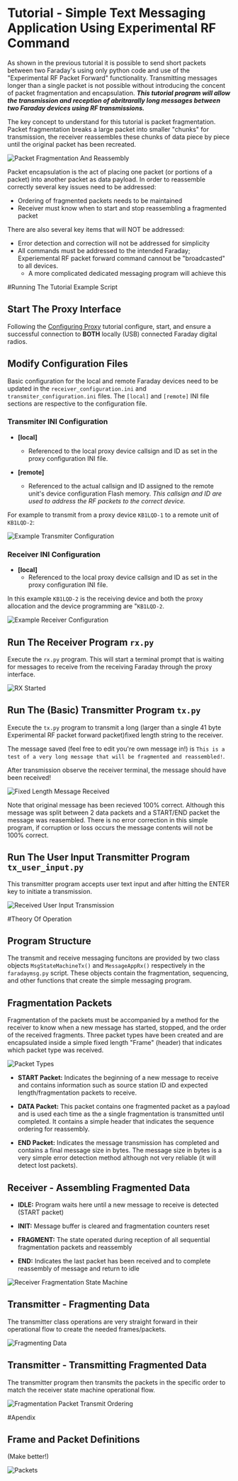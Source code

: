 
# Tutorial - Simple Text Messaging Application Using Experimental RF Command

As shown in the previous tutorial it is possible to send short packets between two Faraday's using only python code and use of the "Experimental RF Packet Forward" functionality. Transmitting messages longer than a single packet is not possible without introducing the concent of packet fragmentation and encapsulation. ***This tutorial program will allow the transmission and reception of abritrarally long messages between two Faraday devices using RF transmissions.***

The key concept to understand for this tutorial is packet fragmentation. Packet fragmentation breaks a large packet into smaller "chunks" for transmission, the receiver reassembles these chunks of data piece by piece until the original packet has been recreated. 

![Packet Fragmentation And Reassembly](Images/Packet-Fragmentation.png "Packet Fragmentation And Reassembly")

Packet encapsulation is the act of placing one packet (or portions of a packet) into another packet as data payload. In order to reassemble correctly several key issues need to be addressed:

* Ordering of fragmented packets needs to be maintained
* Receiver must know when to start and stop reassembling a fragmented packet

There are also several key items that will NOT be addressed:

* Error detection and correction will not be addressed for simplicity
* All commands must be addressed to the intended Faraday; Experiemental RF packet forward command cannout be "broadcasted" to all devices.
  * A more complicated dedicated messaging program will achieve this

#Running The Tutorial Example Script

## Start The Proxy Interface

Following the [Configuring Proxy](../../0-Welcome_To_Faraday/Configuring_Proxy/) tutorial configure, start, and ensure a successful connection to **BOTH** locally (USB) connected Faraday digital radios.

## Modify Configuration Files

Basic configuration for the local and remote Faraday devices need to be updated in the `receiver_configuration.ini` and `transmiter_configuration.ini` files. The `[local]` and `[remote]` INI file sections are respective to the configuration file.

### Transmiter INI Configuration


* **[local]**
  * Referenced to the local proxy device callsign and ID as set in the proxy configuration INI file.

* **[remote]**
  * Referenced to the actual callsign and ID assigned to the remote unit's device configuration Flash memory. *This callsign and ID are used to address the RF packets to the correct device.*

For example to transmit from a proxy device `KB1LQD-1` to a remote unit of `KB1LQD-2`:

![Example Transmiter Configuration](Images/TX_Config.png "Example Transmiter Configuration")

### Receiver INI Configuration

* **[local]**
  * Referenced to the local proxy device callsign and ID as set in the proxy configuration INI file.

In this example `KB1LQD-2` is the receiving device and both the proxy allocation and the device programming are "`KB1LQD-2`. 

![Example Receiver Configuration](Images/RX_Config.png "Example Receiver Configuration")

## Run The Receiver Program `rx.py`

Execute the `rx.py` program. This will start a terminal prompt that is waiting for messages to receive from the receiving Faraday through the proxy interface.

![RX Started](Images/rx_started.png "RX Started")

## Run The (Basic) Transmitter Program `tx.py`

Execute the `tx.py` program to transmit a long (larger than a single 41 byte Experimental RF packet forward packet)fixed length string to the receiver.

The message saved (feel free to edit you're own message in!) is `This is a test of a very long message that will be fragmented and reassembled!`. 

After transmission observe the receiver terminal, the message should have been received!

![Fixed Length Message Received](Images/rx_receive_fixed_length.png "Fixed Length Message Received")

Note that original message has been recieved 100% correct. Although this message was split between 2 data packets and a START/END packet the message was reasembled. There is no error correction in this simple program, if corruption or loss occurs the message contents will not be 100% correct.

## Run The User Input Transmitter Program `tx_user_input.py`

This transmitter program accepts user text input and after hitting the ENTER key to initiate a transmission.

![Received User Input Transmission](Images/rx_receive_user_message.png "Received User Input Transmission")

#Theory Of Operation

## Program Structure

The transmit and receive messaging funcitons are provided by two class objects `MsgStateMachineTx()` and `MessageAppRx()` respectively in the `faradaymsg.py` script. These objects contain the fragmentation, sequencing, and other functions that create the simple messaging program. 

## Fragmentation Packets

Fragmentation of the packets must be accompanied by a method for the receiver to know when a new message has started, stopped, and the order of the received fragments. Three packet types have been created and are encapsulated inside a simple fixed length "Frame" (header) that indicates which packet type was received.

![Packet Types](Images/Fragmentation-Packets-States.png "Packet Types")

* **START Packet:** Indicates the beginning of a new message to receive and contains information such as source station ID and expected length/fragmentation packets to receive.

* **DATA Packet:** This packet contains one fragmented packet as a payload and is used each time as the a single fragmentation is transmitted until completed. It contains a simple header that indicates the sequence ordering for reassembly.

* **END Packet:** Indicates the message transmission has completed and contains a final message size in bytes. The message size in bytes is a very simple error detection method although not very reliable (it will detect lost packets).


## Receiver - Assembling Fragmented Data

* **IDLE:** Program waits here until a new message to receive is detected (START packet)

* **INIT:** Message buffer is cleared and fragmentation counters reset 

* **FRAGMENT:** The state operated during reception of all sequential fragmentation packets and reassembly

* **END:** Indicates the last packet has been received and to complete reassembly of message and return to idle

![Receiver Fragmentation State Machine](Images/Receiver_States.png "Receiver Fragmentation State Machine")


## Transmitter - Fragmenting Data

The transmitter class operations are very straight forward in their operational flow to create the needed frames/packets.

![Fragmenting Data](Images/Transmit_Create_Functional_Diagram.png "Fragmenting Data")

## Transmitter - Transmitting Fragmented Data

The transmitter program then transmits the packets in the specific order to match the receiver state machine operational flow.

![Fragmentation Packet Transmit Ordering](Images/Transmit_Order.png "Fragmentation Packet Transmit Ordering")




#Apendix

## Frame and Packet Definitions

(Make better!)

![Packets](Images/Packets.png "Packets")



